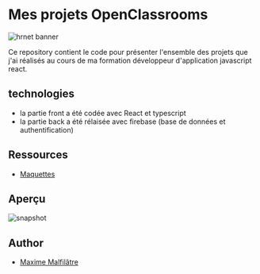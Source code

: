 # Mes projets OpenClassrooms

![hrnet banner](https://zupimages.net/up/23/41/0j89.png)

Ce repository contient le code pour présenter l'ensemble des projets que j'ai réalisés au cours de ma formation développeur d'application javascript react.


## technologies

- la partie front a été codée avec React et typescript
- la partie back a été rélaisée avec firebase (base de données et authentification)


## Ressources

-   [Maquettes](https://www.figma.com/file/YxKe8qebS7huqTuIT87AvX/oc-Projects?type=design&node-id=1-3&mode=design&t=MKXnezXBmMiByxwK-0)

## Aperçu

![snapshot](https://zupimages.net/up/23/42/f7r8.png)

## Author

-   [Maxime Malfilâtre](https://www.github.com/maxew33)

